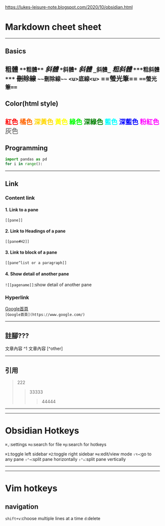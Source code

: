 https://lukes-leisure-note.blogspot.com/2020/10/obsidian.html

# Markdown cheet sheet
---
## Basics
**粗體**	`**粗體**`
*斜體*	`*斜體*`
_斜體_	`_斜體_`
***粗斜體***	`***粗斜體***`
~~刪除線~~	`~~刪除線~~`
`<u>底線<u>`
==螢光筆==	`==螢光筆==`
---
## Color(html style)
<font color=#FF0000>紅色</font>
<font color=#FF6600>橘色</font>
<font color=#FFD700>深黃色</font>
<font color=#FFFF00>黃色</font>
<font color=#00FF00>綠色</font>
<font color=#008000>深綠色</font>
<font color=#00FFFF>藍色</font>
<font color=#0000FF>深藍色</font>
<font color=#FF00FF>粉紅色</font>
<font color=#808080>灰色</font>
---
## Programming
```python
import pandas as pd
for i in range():
```
---
## Link
### Content link
#### 1. Link to a pane
`[[pane]]`
    
#### 2. Link to Headings of a pane 
`[[pane#H2]]`

#### 3. Link to block of a pane 
`[[pane^list or a paragraph]]`

#### 4. Show detail of another pane
`![[pagename]]`:show detail of another pane

### Hyperlink
[Google首頁](https://www.google.com/)  
`[Google首頁](https://www.google.com/) `
	
---

## 註腳???
文章內容 ^1
文章內容 [^other]

---

## 引用
>222
>>33333
>>>44444
---
---
# Obsidian Hotkeys
`⌘,`:settings
`⌘o`:search for file
`⌘p`:search for hotkeys

`⌘1`:toggle left sidebar
`⌘2`:toggle right sidebar
`⌘e`:edit/view mode
`⇧⌥→`:go to any pane
`⇧⌃→`:split pane horizontally
`⇧⌃↓`:split pane vertically


---
---
# Vim hotkeys
## navigation
`shift+v`:choose multiple lines at a time
`d`:delete
